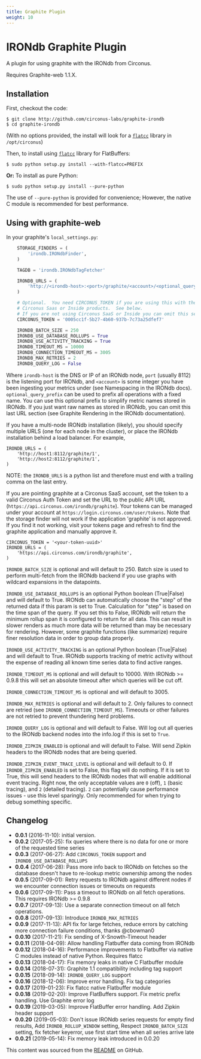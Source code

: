 ```yaml
---
title: Graphite Plugin
weight: 10
---
```


# IRONdb Graphite Plugin

A plugin for using graphite with the IRONdb from Circonus.

Requires Graphite-web 1.1.X.

## Installation

First, checkout the code:

```
$ git clone http://github.com/circonus-labs/graphite-irondb
$ cd graphite-irondb
```

(With no options provided, the install will look for a [`flatcc`](https://github.com/dvidelabs/flatcc) library in `/opt/circonus`)

Then, to install using [`flatcc`](https://github.com/dvidelabs/flatcc) library for FlatBuffers:

```
$ sudo python setup.py install --with-flatcc=PREFIX
```

**Or:** To install as pure Python:

```
$ sudo python setup.py install --pure-python
```

The use of `--pure-python` is provided for convenience; However, the native C module is recommended for best performance.

## Using with graphite-web

In your graphite's `local_settings.py`:

```python
    STORAGE_FINDERS = (
        'irondb.IRONdbFinder',
    )

    TAGDB = 'irondb.IRONdbTagFetcher'

    IRONDB_URLS = (
        'http://<irondb-host>:<port>/graphite/<account>/<optional_query_prefix>',
    )

    # Optional.  You need CIRCONUS_TOKEN if you are using this with the
    # Circonus Saas or Inside products.  See below.
    # If you are not using Circonus SaaS or Inside you can omit this setting
    CIRCONUS_TOKEN = '0005cc1f-5b27-4b60-937b-7c73a25dfef7'

    IRONDB_BATCH_SIZE = 250
    IRONDB_USE_DATABASE_ROLLUPS = True
    IRONDB_USE_ACTIVITY_TRACKING = True
    IRONDB_TIMEOUT_MS = 10000
    IRONDB_CONNECTION_TIMEOUT_MS = 3005
    IRONDB_MAX_RETRIES = 2
    IRONDB_QUERY_LOG = False

```

Where `irondb-host` is the DNS or IP of an IRONdb node, `port`
(usually 8112) is the listening port for IRONdb, and `<account>` is some
integer you have been ingesting your metrics under (see Namespacing in
the IRONdb docs). `optional_query_prefix` can be used to prefix all
operations with a fixed name. You can use this optional prefix to
simplify metric names stored in IRONdb. If you just want raw names
as stored in IRONdb, you can omit this last URL section (see
Graphite Rendering in the IRONdb documentation).

If you have a multi-node IRONdb installation (likely), you should
specify multiple URLS (one for each node in the cluster), or place the
IRONdb installation behind a load balancer. For example,

    IRONDB_URLS = (
        'http://host1:8112/graphite/1',
        'http://host2:8112/graphite/1',
    )

NOTE: the `IRONDB_URLS` is a python list and therefore must end with a
trailing comma on the last entry.

If you are pointing graphite at a Circonus SaaS account, set the token
to a valid Circonus Auth Token and set the URL to the public API URL
(`https://api.circonus.com/irondb/graphite`).
Your tokens can be managed under your account at
`https://login.circonus.com/user/tokens`. Note that the storage finder will
not work if the application 'graphite' is not approved. If you find it not
working, visit your tokens page and refresh to find the graphite application
and manually approve it.

    CIRCONUS_TOKEN = '<your-token-uuid>'
    IRONDB_URLS = (
        'https://api.circonus.com/irondb/graphite',
    )

`IRONDB_BATCH_SIZE` is optional and will default to 250. Batch size is
used to perform multi-fetch from the IRONdb backend if you use graphs
with wildcard expansions in the datapoints.

`IRONDB_USE_DATABASE_ROLLUPS` is an optional Python boolean (True|False)
and will default to True. IRONdb can automatically choose the "step"
of the returned data if this param is set to True. Calculation for
"step" is based on the time span of the query. If you set this to
False, IRONdb will return the minimum rollup span it is configured to
return for all data. This can result in slower renders as much more
data will be returned than may be necessary for rendering. However,
some graphite functions (like summarize) require finer resolution data
in order to group data properly.

`IRONDB_USE_ACTIVITY_TRACKING` is an optional Python boolean (True|False)
and will default to True. IRONdb supports tracking of metric activity without
the expense of reading all known time series data to find active ranges.

`IRONDB_TIMEOUT_MS` is optional and will default to 10000. With IRONdb >= 0.9.8
this will set an absolute timeout after which queries will be cut off.

`IRONDB_CONNECTION_TIMEOUT_MS` is optional and will default to 3005.

`IRONDB_MAX_RETRIES` is optional and will default to 2. Only failures to
connect are retried (see `IRONDB_CONNECTION_TIMEOUT_MS`). Timeouts or
other failures are not retried to prevent thundering herd problems.

`IRONDB_QUERY_LOG` is optional and will default to False. Will log out
all queries to the IRONdb backend nodes into the info.log if this is set
to `True`.

`IRONDB_ZIPKIN_ENABLED` is optional and will default to False. Will send
Zipkin headers to the IRONdb nodes that are being queried.

`IRONDB_ZIPKIN_EVENT_TRACE_LEVEL` is optional and will default to 0. If
`IRONDB_ZIPKIN_ENABLED` is set to False, this flag will do nothing. If it
is set to True, this will send headers to the IRONdb nodes that will
enable additional event tracing. Right now, the only acceptable values
are `0` (off), `1` (basic tracing), and `2` (detailed tracing). `2` can
potentially cause performance issues - use this level sparingly. Only
recommended for when trying to debug something specific.

## Changelog

- **0.0.1** (2016-11-10): initial version.
- **0.0.2** (2017-05-25): fix queries where there is no data for one or more of the requested time series
- **0.0.3** (2017-06-27): Add `CIRCONUS_TOKEN` support and `IRONDB_USE_DATABASE_ROLLUPS`
- **0.0.4** (2017-06-28): Pass more info back to IRONdb on fetches so the database doesn't have to re-lookup metric ownership among the nodes
- **0.0.5** (2017-09-01): Retry requests to IRONdb against different nodes if we encounter connection issues or timeouts on requests
- **0.0.6** (2017-09-11): Pass a timeout to IRONdb on all fetch operations. This requires IRONdb >= 0.9.8
- **0.0.7** (2017-09-13): Use a separate connection timeout on all fetch operations.
- **0.0.8** (2017-09-13): Introduce `IRONDB_MAX_RETRIES`
- **0.0.9** (2017-11-13): API fix for large fetches, reduce errors by catching more connection failure conditions, thanks @cbowman0
- **0.0.10** (2017-11-21): Fix sending of X-Snowth-Timeout header
- **0.0.11** (2018-04-09): Allow handling Flatbuffer data coming from IRONdb
- **0.0.12** (2018-04-16): Performance improvements to Flatbuffer via native C modules instead of native Python. Requires flatcc
- **0.0.13** (2018-04-17): Fix memory leaks in native C Flatbuffer module
- **0.0.14** (2018-07-31): Graphite 1.1 compatibility including tag support
- **0.0.15** (2018-09-14): `IRONDB_QUERY_LOG` support
- **0.0.16** (2018-12-06): Improve error handling. Fix tag categories
- **0.0.17** (2019-01-23): Fix flatcc native Flatbuffer module
- **0.0.18** (2019-02-20): Improve FlatBuffers support. Fix metric prefix handling. Use Graphite error log
- **0.0.19** (2019-03-05): Improve FlatBuffer error handling. Add Zipkin header support
- **0.0.20** (2019-05-03): Don't issue IRONdb series requests for empty find results, Add `IRONDB_ROLLUP_WINDOW` setting, Respect `IRONDB_BATCH_SIZE` setting, fix fetcher keyerror, use first start time when all series arrive late
- **0.0.21** (2019-05-14): Fix memory leak introduced in 0.0.20

This content was sourced from the [README](https://github.com/circonus-labs/graphite-irondb) on GitHub.
